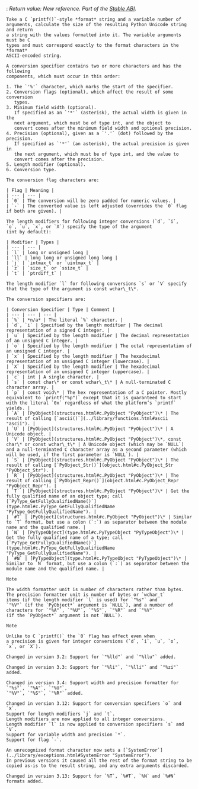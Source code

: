 :   *Return value: New reference.* *Part of the [Stable ABI](stable.html#stable).*

    Take a C `printf()`-style *format* string and a variable number of
    arguments, calculate the size of the resulting Python Unicode string and return
    a string with the values formatted into it. The variable arguments must be C
    types and must correspond exactly to the format characters in the *format*
    ASCII-encoded string.

    A conversion specifier contains two or more characters and has the following
    components, which must occur in this order:

    1. The `'%'` character, which marks the start of the specifier.
    2. Conversion flags (optional), which affect the result of some conversion
       types.
    3. Minimum field width (optional).
       If specified as an `'*'` (asterisk), the actual width is given in the
       next argument, which must be of type int, and the object to
       convert comes after the minimum field width and optional precision.
    4. Precision (optional), given as a `'.'` (dot) followed by the precision.
       If specified as `'*'` (an asterisk), the actual precision is given in
       the next argument, which must be of type int, and the value to
       convert comes after the precision.
    5. Length modifier (optional).
    6. Conversion type.

    The conversion flag characters are:

    | Flag | Meaning |
    | --- | --- |
    | `0` | The conversion will be zero padded for numeric values. |
    | `-` | The converted value is left adjusted (overrides the `0` flag if both are given). |

    The length modifiers for following integer conversions (`d`, `i`,
    `o`, `u`, `x`, or `X`) specify the type of the argument
    (int by default):

    | Modifier | Types |
    | --- | --- |
    | `l` | long or unsigned long |
    | `ll` | long long or unsigned long long |
    | `j` | `intmax_t` or `uintmax_t` |
    | `z` | `size_t` or `ssize_t` |
    | `t` | `ptrdiff_t` |

    The length modifier `l` for following conversions `s` or `V` specify
    that the type of the argument is const wchar\_t\*.

    The conversion specifiers are:

    | Conversion Specifier | Type | Comment |
    | --- | --- | --- |
    | `%` | *n/a* | The literal `%` character. |
    | `d`, `i` | Specified by the length modifier | The decimal representation of a signed C integer. |
    | `u` | Specified by the length modifier | The decimal representation of an unsigned C integer. |
    | `o` | Specified by the length modifier | The octal representation of an unsigned C integer. |
    | `x` | Specified by the length modifier | The hexadecimal representation of an unsigned C integer (lowercase). |
    | `X` | Specified by the length modifier | The hexadecimal representation of an unsigned C integer (uppercase). |
    | `c` | int | A single character. |
    | `s` | const char\* or const wchar\_t\* | A null-terminated C character array. |
    | `p` | const void\* | The hex representation of a C pointer. Mostly equivalent to `printf("%p")` except that it is guaranteed to start with the literal `0x` regardless of what the platform’s `printf` yields. |
    | `A` | [PyObject](structures.html#c.PyObject "PyObject")\* | The result of calling [`ascii()`](../library/functions.html#ascii "ascii"). |
    | `U` | [PyObject](structures.html#c.PyObject "PyObject")\* | A Unicode object. |
    | `V` | [PyObject](structures.html#c.PyObject "PyObject")\*, const char\* or const wchar\_t\* | A Unicode object (which may be `NULL`) and a null-terminated C character array as a second parameter (which will be used, if the first parameter is `NULL`). |
    | `S` | [PyObject](structures.html#c.PyObject "PyObject")\* | The result of calling [`PyObject_Str()`](object.html#c.PyObject_Str "PyObject_Str"). |
    | `R` | [PyObject](structures.html#c.PyObject "PyObject")\* | The result of calling [`PyObject_Repr()`](object.html#c.PyObject_Repr "PyObject_Repr"). |
    | `T` | [PyObject](structures.html#c.PyObject "PyObject")\* | Get the fully qualified name of an object type; call [`PyType_GetFullyQualifiedName()`](type.html#c.PyType_GetFullyQualifiedName "PyType_GetFullyQualifiedName"). |
    | `#T` | [PyObject](structures.html#c.PyObject "PyObject")\* | Similar to `T` format, but use a colon (`:`) as separator between the module name and the qualified name. |
    | `N` | [PyTypeObject](type.html#c.PyTypeObject "PyTypeObject")\* | Get the fully qualified name of a type; call [`PyType_GetFullyQualifiedName()`](type.html#c.PyType_GetFullyQualifiedName "PyType_GetFullyQualifiedName"). |
    | `#N` | [PyTypeObject](type.html#c.PyTypeObject "PyTypeObject")\* | Similar to `N` format, but use a colon (`:`) as separator between the module name and the qualified name. |

    Note

    The width formatter unit is number of characters rather than bytes.
    The precision formatter unit is number of bytes or `wchar_t`
    items (if the length modifier `l` is used) for `"%s"` and
    `"%V"` (if the `PyObject*` argument is `NULL`), and a number of
    characters for `"%A"`, `"%U"`, `"%S"`, `"%R"` and `"%V"`
    (if the `PyObject*` argument is not `NULL`).

    Note

    Unlike to C `printf()` the `0` flag has effect even when
    a precision is given for integer conversions (`d`, `i`, `u`, `o`,
    `x`, or `X`).

    Changed in version 3.2: Support for `"%lld"` and `"%llu"` added.

    Changed in version 3.3: Support for `"%li"`, `"%lli"` and `"%zi"` added.

    Changed in version 3.4: Support width and precision formatter for `"%s"`, `"%A"`, `"%U"`,
    `"%V"`, `"%S"`, `"%R"` added.

    Changed in version 3.12: Support for conversion specifiers `o` and `X`.
    Support for length modifiers `j` and `t`.
    Length modifiers are now applied to all integer conversions.
    Length modifier `l` is now applied to conversion specifiers `s` and `V`.
    Support for variable width and precision `*`.
    Support for flag `-`.

    An unrecognized format character now sets a [`SystemError`](../library/exceptions.html#SystemError "SystemError").
    In previous versions it caused all the rest of the format string to be
    copied as-is to the result string, and any extra arguments discarded.

    Changed in version 3.13: Support for `%T`, `%#T`, `%N` and `%#N` formats added.